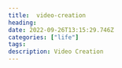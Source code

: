 ```yaml
---
title:  video-creation
heading: 
date: 2022-09-26T13:15:29.746Z
categories: ["life"]
tags: 
description: Video Creation
---
```


